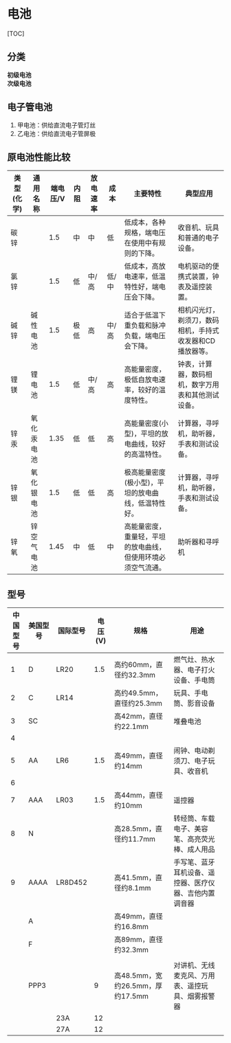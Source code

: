 # 电池

[TOC]

## 分类
**初级电池**  
**次级电池**

## 电子管电池
1. 甲电池：供给直流电子管灯丝
2. 乙电池：供给直流电子管屏极

## 原电池性能比较

| 类型(化学) | 通用名称   | 端电压/V | 内阻 | 放电速率 | 成本  | 主要特性                                                     | 典型应用                                                 |
| ---------- | ---------- | -------- | ---- | -------- | ----- | ------------------------------------------------------------ | -------------------------------------------------------- |
| 碳锌       |            | 1.5      | 中   | 中       | 低    | 低成本，各种规格，端电压在使用中有规则的下降。               | 收音机、玩具和普通的电子设备。                           |
| 氯锌       |            | 1.5      | 低   | 中/高    | 低/中 | 低成本，高放电速率，低温特性好，端电压会下降。               | 电机驱动的便携式装置，钟表及遥控装置。                   |
| 碱锌       | 碱性电池   | 1.5      | 极低 | 高       | 中/高 | 适合于低温下重负载和脉冲负载，端电压会下降。                 | 相机闪光灯，剃须刀，数码相机，手持式收发器和CD播放器等。 |
| 锂镁       | 锂电池     | 1.5      | 低   | 中/高    | 高    | 高能量密度，极低自放电速率，较好的温度特性。                 | 钟表，计算器，数码相机，数字万用表和其他测试设备。       |
| 锌汞       | 氧化汞电池 | 1.35     | 低   | 低       | 高    | 高能量密度(小型)，平坦的放电曲线，较好的高温特性。           | 计算器，寻呼机，助听器，手表和测试设备。                 |
| 锌银       | 氧化银电池 | 1.5      | 低   | 低       | 高    | 极高能量密度(极小型)，平坦的放电曲线，低温特性好。           | 计算器，寻呼机，助听器，手表和测试设备。                 |
| 锌氧       | 锌空气电池 | 1.45     | 中   | 低       | 中    | 高能量密度，重量轻，平坦的放电曲线，但使用环境必须空气流通。 | 助听器和寻呼机                                           |

## 型号

| 中国型号 | 美国型号 | 国际型号    | 电压(V)   | 规格     | 用途            |
| ------- | ------ | ---------- | -------- | -------- | -------------- |
| 1 | D | LR20 | 1.5 | 高约60mm，直径约32.3mm | 燃气灶、热水器、电子打火设备、手电筒 |
| 2 | C | LR14 |  | 高约49.5mm，直径约25.3mm | 玩具、手电筒、影音设备              |
| 3 | SC |     |                    | 高42mm，直径约22.1mm | 堆叠电池 |
| 4 |      |              |           |          |                     |
| 5 | AA | LR6 | 1.5 | 高49mm，直径约14mm | 闹钟、电动剃须刀、电子玩具、收音机 |
| 6 |      |                        |               |       |          |
| 7 | AAA | LR03 | 1.5 | 高44mm，直径约10mm | 遥控器 |
| 8 | N |  |  | 高28.5mm，直径约11.7mm | 转经筒、车载电子、美容笔、高亮荧光棒、成人用品 |
| 9 | AAAA | LR8D452 |  | 高41.5mm，直径约8.1mm | 手写笔、蓝牙耳机设备、遥控器、医疗仪器、吉他内置调音器 |
|  | A |  |  | 高49mm，直径约16.8mm |  |
|  | F |  |  | 高89mm，直径约32.3mm |  |
|  |  |  |  |  |  |
|      | PPP3 |  | 9 | 高48.5mm，宽约26.5mm，厚约17.5mm | 对讲机、无线麦克风、万用表、遥控玩具、烟雾报警器 |
|      |  | 23A | 12 |  |  |
| | | 27A | 12 | | |

